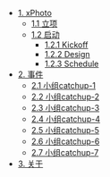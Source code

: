 * [1. xPhoto]()
   * [1.1 立项](xphoto/startup.md)
   * [1.2 启动]()
      * [1.2.1 Kickoff](xphoto/kickoff.md)
      * [1.2.2 Design](xphoto/design.md)
      * [1.2.3 Schedule](xphoto/schedule.md)
* [2. 事件]()
    * [2.1 小组catchup-1](catchup/1.md)
    * [2.2 小组catchup-2](catchup/2.md)
    * [2.3 小组catchup-3](catchup/3.md)
    * [2.4 小组catchup-4](catchup/4.md)
    * [2.5 小组catchup-5](catchup/5.md)
    * [2.6 小组catchup-6](catchup/6.md)
    * [2.7 小组catchup-7](catchup/7.md)
* [3. 关于](xphoto/README.md)
